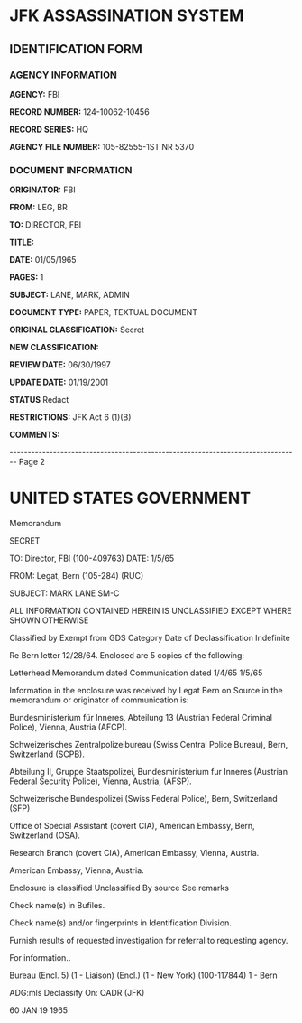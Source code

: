 # JFK ASSASSINATION SYSTEM

## IDENTIFICATION FORM

### AGENCY INFORMATION

**AGENCY:** FBI

**RECORD NUMBER:** 124-10062-10456

**RECORD SERIES:** HQ

**AGENCY FILE NUMBER:** 105-82555-1ST NR 5370

### DOCUMENT INFORMATION

**ORIGINATOR:** FBI

**FROM:** LEG, BR

**TO:** DIRECTOR, FBI

**TITLE:**

**DATE:** 01/05/1965

**PAGES:** 1

**SUBJECT:** LANE, MARK, ADMIN

**DOCUMENT TYPE:** PAPER, TEXTUAL DOCUMENT

**ORIGINAL CLASSIFICATION:** Secret

**NEW CLASSIFICATION:**

**REVIEW DATE:** 06/30/1997

**UPDATE DATE:** 01/19/2001

**STATUS** Redact

**RESTRICTIONS:** JFK Act 6 (1)(B)

**COMMENTS:**


-------------------------------------------------------------------------------- Page 2

# UNITED STATES GOVERNMENT

Memorandum

SECRET

TO: Director, FBI (100-409763) DATE: 1/5/65

FROM: Legat, Bern (105-284) (RUC)

SUBJECT: MARK LANE
SM-C

ALL INFORMATION CONTAINED
HEREIN IS UNCLASSIFIED
EXCEPT WHERE SHOWN
OTHERWISE

Classified by
Exempt from GDS Category
Date of Declassification Indefinite

Re Bern letter 12/28/64.
Enclosed are 5 copies of the following:

Letterhead Memorandum dated Communication dated 1/4/65
1/5/65

Information in the enclosure was received by Legat Bern on
Source in the memorandum or originator of communication is:

Bundesministerium für Inneres, Abteilung 13 (Austrian Federal Criminal Police), Vienna, Austria (AFCP).

Schweizerisches Zentralpolizeibureau (Swiss Central Police Bureau), Bern, Switzerland (SCPB).

Abteilung II, Gruppe Staatspolizei, Bundesministerium fur Inneres (Austrian Federal Security Police), Vienna, Austria, (AFSP).

Schweizerische Bundespolizei (Swiss Federal Police), Bern, Switzerland (SFP)

Office of Special Assistant (covert CIA), American Embassy, Bern, Switzerland (OSA).

Research Branch (covert CIA), American Embassy, Vienna, Austria.

American Embassy, Vienna, Austria.

Enclosure is classified Unclassified By source See remarks

Check name(s) in Bufiles.

Check name(s) and/or fingerprints in Identification Division.

Furnish results of requested investigation for referral to requesting agency.

For information..

Bureau (Encl. 5)
(1 - Liaison) (Encl.)
(1 - New York) (100-117844)
1 - Bern

ADG:mls Declassify On: OADR (JFK)

60 JAN 19 1965
